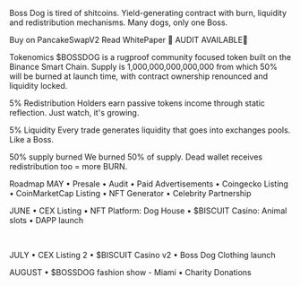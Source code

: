 Boss Dog is tired of shitcoins.
Yield-generating contract with burn, liquidity and redistribution mechanisms. Many dogs, only one Boss.

Buy on PancakeSwapV2
Read WhitePaper
🚨 AUDIT AVAILABLE🚨

Tokenomics
$BOSSDOG is a rugproof community focused token built on the Binance Smart Chain. Supply is 1,000,000,000,000,000 from which 50% will be burned at launch time, with contract ownership renounced and liquidity locked.


5% Redistribution
Holders earn passive tokens income through static reflection. Just watch, it's growing.


5% Liquidity
Every trade generates liquidity that goes into exchanges pools. Like a Boss.


50% supply burned
We burned 50% of supply. Dead wallet receives redistribution too = more BURN.

Roadmap
MAY
• Presale 
• Audit
• Paid Advertisements
• Coingecko Listing
• CoinMarketCap Listing
• NFT Generator
• Celebrity Partnership

JUNE
• CEX Listing 
• NFT Platform:  Dog House
• $BISCUIT Casino:   Animal slots
•  DAPP launch


‍

JULY
• CEX Listing 2 
• $BISCUIT Casino v2
• Boss Dog Clothing launch

AUGUST
• $BOSSDOG fashion show - Miami
• Charity Donations
‍
